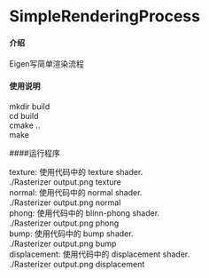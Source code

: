 # SimpleRenderingProcess

#### 介绍
Eigen写简单渲染流程


#### 使用说明  
mkdir build   
cd build    
cmake ..   
make    

####运行程序  

texture: 使用代码中的 texture shader.  
  ./Rasterizer output.png texture  
normal: 使用代码中的 normal shader.  
  ./Rasterizer output.png normal  
phong: 使用代码中的 blinn-phong shader.  
  ./Rasterizer output.png phong  
bump: 使用代码中的 bump shader.  
  ./Rasterizer output.png bump  
displacement: 使用代码中的 displacement shader.  
  ./Rasterizer output.png displacement  
